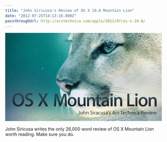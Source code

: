 ```yaml
---
title: "John Siricusa's Review of OS X 10.8 Mountain Lion"
date: "2012-07-25T14:13:16.000Z"
passthroughUrl: http://arstechnica.com/apple/2012/07/os-x-10-8/
---
```


![](d6de1eeb-29dc-4e1c-9114-81a090ad507b.jpg)

John Siricusa writes the only 26,000 word review of OS X Mountain Lion worth reading. Make sure you do.